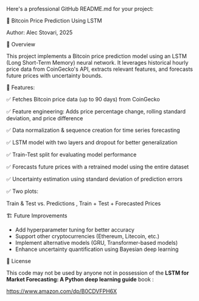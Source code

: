 
Here's a professional GitHub README.md for your project:

🚀 Bitcoin Price Prediction Using LSTM

Author: Alec Stovari, 2025

📌 Overview

This project implements a Bitcoin price prediction model using an LSTM (Long Short-Term Memory) neural network. It leverages historical hourly price data from CoinGecko's API, extracts relevant features, and forecasts future prices with uncertainty bounds.

🔧 Features:


✅ Fetches Bitcoin price data (up to 90 days) from CoinGecko

✅ Feature engineering: Adds price percentage change, rolling standard deviation, and price difference

✅ Data normalization & sequence creation for time series forecasting

✅ LSTM model with two layers and dropout for better generalization

✅ Train-Test split for evaluating model performance

✅ Forecasts future prices with a retrained model using the entire dataset

✅ Uncertainty estimation using standard deviation of prediction errors

✅ Two plots:

Train & Test vs. Predictions , 
Train + Test + Forecasted Prices

🏗️ Future Improvements

- Add hyperparameter tuning for better accuracy
- Support other cryptocurrencies (Ethereum, Litecoin, etc.)
- Implement alternative models (GRU, Transformer-based models)
- Enhance uncertainty quantification using Bayesian deep learning

📜 License

This code may not be used by anyone not in possession of the <b>LSTM for Market Forecasting: A Python deep learning guide</b> book : 

https://www.amazon.com/dp/B0CDVFPH6X
